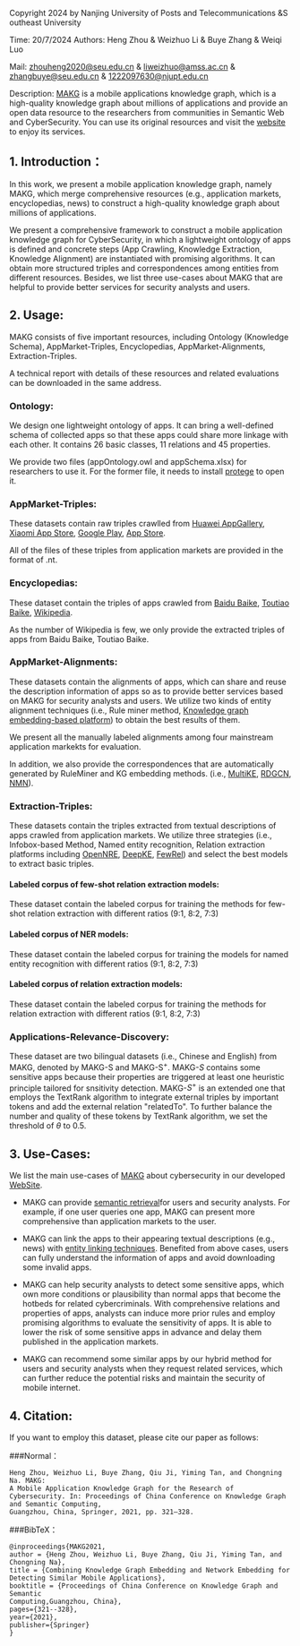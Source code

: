 Copyright 2024 by Nanjing University of Posts and Telecommunications &S outheast University  

Time: 20/7/2024  Authors:  Heng Zhou & Weizhuo Li & Buye Zhang & Weiqi Luo

Mail: zhouheng2020@seu.edu.cn & liweizhuo@amss.ac.cn & zhangbuye@seu.edu.cn & 1222097630@njupt.edu.cn

Description: [MAKG](http://www.makg.com.cn/) is a mobile applications knowledge graph, which is a high-quality knowledge graph about millions of applications and provide an open data resource to the researchers from communities in Semantic Web and CyberSecurity.
You can use its original resources and visit the [website](http://www.makg.com.cn/) to enjoy its services.

## 1. Introduction：
In this work, we present a mobile application knowledge graph, namely MAKG, which merge comprehensive resources (e.g., application markets, encyclopedias, news) to construct a high-quality knowledge graph about millions of applications.


We present a comprehensive framework to construct a mobile application knowledge graph for CyberSecurity, in which a lightweight ontology of apps is defined and concrete steps (App Crawling, Knowledge Extraction,  Knowledge Alignment) are instantiated with promising algorithms. It can obtain more structured triples and correspondences among entities from different resources.
Besides, we list three use-cases about MAKG that are helpful to provide better services for security analysts and users.


## 2. Usage:
MAKG consists of five important resources, including Ontology (Knowledge Schema), AppMarket-Triples, Encyclopedias, AppMarket-Alignments, Extraction-Triples.

A technical report with details of these resources and related evaluations can be downloaded in the same address.

### Ontology:
We design one lightweight ontology of apps. It can bring a well-defined schema of collected apps so that these apps could share more linkage with each other.
It contains 26 basic classes, 11 relations and 45 properties. 

We provide two files (appOntology.owl and appSchema.xlsx) for researchers to use it. For the former file, it needs to install [protege](https://protege.stanford.edu/) to open it.


### AppMarket-Triples:
These datasets contain raw triples crawlled from [Huawei AppGallery](https://appgallery.huawei.com/), [Xiaomi App Store](https://app.mi.com/game), [Google Play](https://play.google.com/store/apps), [App Store](https://www.apple.com/app-store/). 

All of the files of these triples from application markets are provided in the format of .nt.


### Encyclopedias:
These dataset contain the triples of apps crawled from [Baidu Baike](https://baike.baidu.com), [Toutiao Baike](https://www.baike.com/), [Wikipedia](https://www.wanweibaike.com/).

As the number of Wikipedia is few, we only provide the extracted triples of apps from Baidu Baike, Toutiao Baike.


### AppMarket-Alignments:
These datasets contain the alignments of apps, which can share and reuse the description information of apps so as to provide better services based on MAKG for security analysts and users. We utilize two kinds of entity alignment techniques (i.e., Rule miner method, [Knowledge graph embedding-based platform](https://github.com/nju-websoft/OpenEA)) to obtain the best results of them. 

We present all the manually labeled alignments among four mainstream application markekts for evaluation.

In addition, we also provide the correspondences that are automatically generated by RuleMiner and KG embedding methods.
(i.e., [MultiKE](https://github.com/nju-websoft/MultiKE), [RDGCN](https://github.com/StephanieWyt/RDGCN), [NMN](https://github.com/StephanieWyt/NMN)).


### Extraction-Triples:
These datasets contain the triples extracted from textual descriptions of apps crawled from application markets. We utilize three strategies (i.e., Infobox-based Method, Named entity recognition, Relation extraction platforms including [OpenNRE](https://github.com/thunlp/OpenNRE), [DeepKE](https://github.com/zjunlp/deepke), [FewRel](https://github.com/thunlp/FewRel)) and select the best models to extract basic triples. 
#### Labeled corpus of few-shot relation extraction models:
These dataset contain the labeled corpus for training the methods for few-shot relation extraction with different ratios (9:1, 8:2, 7:3)
#### Labeled corpus of NER models:
These dataset contain the labeled corpus for training the models for named entity recognition with different ratios (9:1, 8:2, 7:3)
#### Labeled corpus of relation extraction models:
These dataset contain the labeled corpus for training the methods for relation extraction with different ratios (9:1, 8:2, 7:3)

### Applications-Relevance-Discovery:
These dataset are two bilingual datasets (i.e., Chinese and English) from MAKG, denoted by MAKG-S and MAKG-S$^+$. 
MAKG-$S$ contains some sensitive apps because their properties are triggered at least one heuristic principle tailored for snsitivity detection.
MAKG-$S^+$ is an extended one that employs the TextRank algorithm to integrate external triples by important tokens and add the external relation "relatedTo". 
To further balance the number and quality of these tokens by TextRank algorithm, we set the threshold of $\theta$ to 0.5.


## 3. Use-Cases:
We list the main use-cases of [MAKG](http://www.makg.com.cn/) about cybersecurity in our developed [WebSite](http://www.makg.com.cn/). 

- MAKG can provide [semantic retrieval](http://www.makg.com.cn/search)for users and security analysts.  For example, if one user queries one app, MAKG can present more comprehensive than application markets to the user. 

- MAKG can link the apps to their appearing textual descriptions (e.g., news) with [entity linking techniques](http://www.makg.com.cn/risk). Benefited from above cases, users can fully understand the information of apps and avoid downloading some invalid apps.

- MAKG can help security analysts to detect some sensitive apps, which own more conditions or plausibility than normal apps that become the hotbeds for related cybercriminals. With comprehensive relations and properties of apps, analysts can induce more prior rules and employ promising algorithms to evaluate the sensitivity of apps. 
It is able to lower the risk of some sensitive apps in advance and delay them published in the application markets.


- MAKG can recommend some similar apps by our hybrid method for users and security analysts when they request related services, which can further reduce the potential risks and maintain the security of mobile internet.

## 4. Citation:
If you want to employ this dataset, please cite our paper as follows:

###Normal： 
```
Heng Zhou, Weizhuo Li, Buye Zhang, Qiu Ji, Yiming Tan, and Chongning Na. MAKG: 
A Mobile Application Knowledge Graph for the Research of Cybersecurity. In: Proceedings of China Conference on Knowledge Graph and Semantic Computing, 
Guangzhou, China, Springer, 2021, pp. 321–328.
```

###BibTeX：
```
@inproceedings{MAKG2021, 
author = {Heng Zhou, Weizhuo Li, Buye Zhang, Qiu Ji, Yiming Tan, and Chongning Na}, 
title = {Combining Knowledge Graph Embedding and Network Embedding for 
Detecting Similar Mobile Applications}, 
booktitle = {Proceedings of China Conference on Knowledge Graph and Semantic 
Computing,Guangzhou, China}, 
pages={321--328}, 
year={2021},
publisher={Springer}
}
```